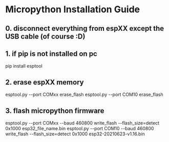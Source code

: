 # Micropython Installation Guide

## 0. disconnect everything from espXX except the USB cable (of course :D)

## 1. if pip is not installed on pc
pip install esptool

## 2. erase espXX memory
esptool.py --port COMxx erase_flash
esptool.py --port COM10 erase_flash

## 3. flash micropython firmware
esptool.py --port COMxx --baud 460800 write_flash --flash_size=detect 0x1000 esp32_file_name.bin
esptool.py --port COM10 --baud 460800 write_flash --flash_size=detect 0x1000 esp32-20210623-v1.16.bin
